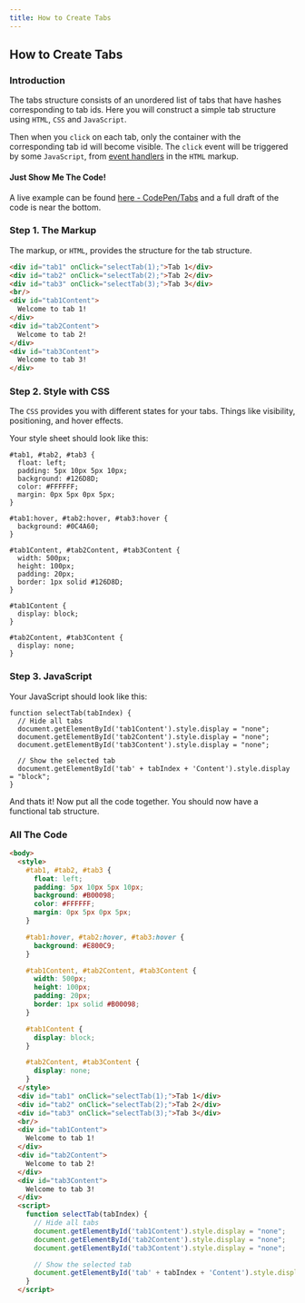 ```yaml
---
title: How to Create Tabs
---
```

## How to Create Tabs

### Introduction
The tabs structure consists of an unordered list of tabs that have hashes corresponding to tab ids. Here you will construct a simple tab structure using `HTML`, `CSS` and `JavaScript`.

Then when you `click` on each tab, only the container with the corresponding tab id will become visible. The `click` event will be triggered by some `JavaScript`, from <a href='https://developer.mozilla.org/en-US/docs/Web/Guide/Events/Event_handlers' target='_blank' rel='nofollow'>event handlers</a> in the `HTML` markup.

#### Just Show Me The Code!
A live example can be found <a href='https://codepen.io/101Computing/pen/CgAtn' target='_blank' rel='nofollow'>here - CodePen/Tabs</a> and a full draft of the code is near the bottom.

### Step 1. The Markup

The markup, or `HTML`, provides the structure for the tab structure.

```HTML
<div id="tab1" onClick="selectTab(1);">Tab 1</div>
<div id="tab2" onClick="selectTab(2);">Tab 2</div>
<div id="tab3" onClick="selectTab(3);">Tab 3</div>
<br/>
<div id="tab1Content">
  Welcome to tab 1!
</div>
<div id="tab2Content">
  Welcome to tab 2!
</div>
<div id="tab3Content">
  Welcome to tab 3!
</div>
```
### Step 2. Style with CSS

The `CSS` provides you with different states for your tabs. Things like visibility, positioning, and hover effects.

Your style sheet should look like this:
```
#tab1, #tab2, #tab3 {
  float: left;
  padding: 5px 10px 5px 10px;
  background: #126D8D;
  color: #FFFFFF;
  margin: 0px 5px 0px 5px;
}

#tab1:hover, #tab2:hover, #tab3:hover {
  background: #0C4A60;
}

#tab1Content, #tab2Content, #tab3Content {
  width: 500px;
  height: 100px;
  padding: 20px;
  border: 1px solid #126D8D;
}

#tab1Content {
  display: block; 
}

#tab2Content, #tab3Content {
  display: none; 
}
```
### Step 3. JavaScript

Your JavaScript should look like this:

```
function selectTab(tabIndex) {
  // Hide all tabs
  document.getElementById('tab1Content').style.display = "none";
  document.getElementById('tab2Content').style.display = "none";
  document.getElementById('tab3Content').style.display = "none";

  // Show the selected tab
  document.getElementById('tab' + tabIndex + 'Content').style.display = "block";
}
```

And thats it! Now put all the code together. You should now have a functional tab structure. 

### All The Code

```html
<body>
  <style>
    #tab1, #tab2, #tab3 {
      float: left;
      padding: 5px 10px 5px 10px;
      background: #B00098;
      color: #FFFFFF;
      margin: 0px 5px 0px 5px;
    }

    #tab1:hover, #tab2:hover, #tab3:hover {
      background: #E800C9;
    }

    #tab1Content, #tab2Content, #tab3Content {
      width: 500px;
      height: 100px;
      padding: 20px;
      border: 1px solid #B00098;
    }

    #tab1Content {
      display: block; 
    }

    #tab2Content, #tab3Content {
      display: none; 
    }
  </style>
  <div id="tab1" onClick="selectTab(1);">Tab 1</div>
  <div id="tab2" onClick="selectTab(2);">Tab 2</div>
  <div id="tab3" onClick="selectTab(3);">Tab 3</div>
  <br/>
  <div id="tab1Content">
    Welcome to tab 1!
  </div>
  <div id="tab2Content">
    Welcome to tab 2!
  </div>
  <div id="tab3Content">
    Welcome to tab 3!
  </div>
  <script>
    function selectTab(tabIndex) {
      // Hide all tabs
      document.getElementById('tab1Content').style.display = "none";
      document.getElementById('tab2Content').style.display = "none";
      document.getElementById('tab3Content').style.display = "none";

      // Show the selected tab
      document.getElementById('tab' + tabIndex + 'Content').style.display = "block";
    }
  </script>
```
